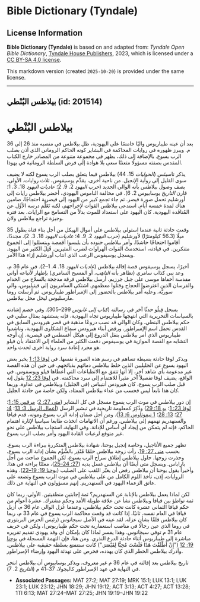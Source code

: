 # Bible Dictionary (Tyndale)

## License Information

**Bible Dictionary (Tyndale)** is based on and adapted from: _Tyndale Open Bible Dictionary_, [Tyndale House Publishers](https://tyndaleopenresources.com/), 2023, which is licensed under a [CC BY-SA 4.0 license](https://creativecommons.org/licenses/by-sa/4.0/legalcode.en).

This markdown version (created `2025-10-20`) is provided under the same license.



--------------------------------

## بيلاطس البُنْطي (id: 201514)

بيلاطس البُنْطي
===============

بعد أن عينه طيباريوس واليًا خامسًا على اليهودية، ظل بيلاطس في منصبه منذ 26 إلى 36 م. ويبرز ظهوره في روايات المحاكمة في البشاير كونه الحاكم الروماني الذي أذن بصلب الرب يسوع. بالإضافة إلى ذلك، يظهر في مجموعة متنوعة من المصادر خارج الكتاب المقدس بصفته مسؤولًا متعنتًا سعى بلا هوادة إلى فرض السلطة الرومانية في يهوذا.

يذكر تاسيتَس (*الحوليات* 15\. 44\) بيلاطس فيما يتعلق بصلب الرب يسوع لكنه لا يضيف سوى القليل إلى رواية الإنجيل. من ناحية أخرى، يقدِّم يوسيفوس، ثلاث روايات. الأولى، يصف وصول بيلاطس بأنه الوالي الجديد (*حرب اليهود* 2\. 9\. 2؛ *عاديات اليهود* 18\. 3\. 1؛ قارن *التاريخ* يوسابيوس 2\. 6\). في مخالفة الناموس اليهودي، أحضر بيلاطس رايات إلى أورشليم تحمل صورة قيصر. ثم جاء تجمع كبير من اليهود إلى قيصرية احتجاجًا، صامين هناك لمدة خمسة أيام. استدعى بيلاطس القوات لإخراجهم، لكنه تَعَلَّم درسه الأوَّل عن المُنافَدة اليهودية. كان اليهود على استعداد للموت بدلاً من التسامح مع الرايات. بعد فترة وجيزة تراجع بيلاطس ولان.

وقعت حادثة ثانية عندما استولى بيلاطس على أموال الهيكل من أجل بناء قناة بطول 35 ميلًا (56\.3 كيلومترًا) لأورشليم (*حرب اليهود* 2\. 9\. 4؛ *عاديات اليهود* 18\. 3\. 2\). مجددًا، أقاموا احتجاجًا حاشدًا. وأمر بيلاطس جنوده بأن يلبسوا أقمصة ويتسللوا إلى الجموع متنكرين. في قيادته، استخدمتْ القوات الهراوات لضرب المثيرين. قُتِلَ الكثير من اليهود. ويسجل يوسيفوس الرعب الذي انتاب أورشليم إزاء هذا الأمر.

أخيرًا، يسجل يوسيفوس قصة إقالة بيلاطس (*عاديات اليهود* 18\. 4\. 1–2\). في عام 36 م، وعد نبي كذاب سامري (تظاهر بأنه *التاهِب،* أو المسيح السامري) بإظهار لأتباعه أواني مقدسة أخفاها موسى على جبل جرزيم. أرسل بيلاطس فرقة مدججة بالسلاح من الخدام والفرسان الذين اعترضوا الحجاج وقتلوا معظمهم. اشتكى السامريون إلى فيتيليوس، والي سوريَّة، وعليه أُمر بيلاطس بالحضور إلى الإمبراطور طيباريوس. ثم أرسلت روما مارسليوس ليحل محل بيلاطس.

يسجل فِيلُو حدثًا آخر في رسالته (*كتاب إلى غايوس* 299–305\). وفي خضم إشادته بالسياسات التحريرية التي انتهجها طيباريوس تجاه اليهودية، فإنه يستشهد بمثال سلبي في حكم بيلاطس البنطي. وكان الوالي قد نصب دروعًا مذهبة في قصر هيرودس السابق في القدس تحمل اسم الإمبراطور. ورفض أبناء هيرودس سماع الشكاوى اليهودية، وناشدوا طيباريوس الذي أمر بيلاطس بنقل الدروع إلى هيكل أغسطس في قيصرية. إن أوجه التشابه مع القصة الموازية في يوسيفوس دفعت الكثير من العلماء إلى الاعتقاد بأن فيلو هو مجرد إعادة سرد رواية أخرى لحدث واحد.

ويذكر لوقا حادثة بسيطة تساهم في رسم هذه الصورة نفسها. في [لوقا 13: 1](https://ref.ly/Luke13:1) يخبر بعض اليهود يسوع عن الجليليين الذين خلط بيلاطس دمائهم بذبائحهم. في حين أن هذه القصة غير مدعومة بأي شاهد آخر، إلا أنها تتفق مع الانطباعات التي أعطاها فيلو ويوسفوس. في الواقع، يضيف لوقا تفصيلاً آخر مثيراً للاهتمام إلى سرد محاكمته. في [لوقا 23: 12](https://ref.ly/Luke23:12) يقول إنه قبل صلب الرب يسوع، كان هيرودس أنتيباس (في الجليل) وبيلاطس في عداوة. وربما كان هذا نابعاً ليس فحسب من عداء بيلاطس المعتاد، ولكن خاصة من حادثة الجليل.

إن دور بيلاطس في موت الرب يسوع مسجل في كل البشاير ([متى 27: 2](https://ref.ly/Matt27:2)؛ [مرقس 15: 1](https://ref.ly/Mark15:1)؛ [لوقا 23: 1](https://ref.ly/Luke23:1)؛ [يو 18: 29](https://ref.ly/John18:29)) وذُكِرَ كمعلومة تاريخية في تبشير الرسل ([أعمال الرسل 3: 13](https://ref.ly/Acts3:13)؛ [4: 27](https://ref.ly/Acts4:27)؛ [13: 28](https://ref.ly/Acts13:28)؛ [1 تيموثاوس 6: 13](https://ref.ly/1Tim6:13)). ومن أجل ضمان إدانة الرب يسوع وموته، قدم قيافا والسنهدريم تهمهم إلى بيلاطس. ورغم أن الاتهامات اتخذت طابعا سياسيا لإثارة اهتمام الحاكم، فإنه لم يتمكن من إيجاد أي أساس للإدانة. وفي النهاية، استجاب بيلاطس على نحو غير متوقع لرغبات القادة اليهود وأمر بصلب الرب يسوع.

تظهر جميع الأناجيل، وخاصة إنجيل يوحنا، شهادة بيلاطس المتكررة ببراءة الرب يسوع. بحسب [متى 27: 19](https://ref.ly/Matt27:19)، رأت زوجة بيلاطس حلمًا مُنْذِر بالشُّؤْم بشأن إدانة الرب يسوع، وحذرت زوجها. حاول بيلاطس إطلاق سراح الرب يسوع، لكن الجموع صاحت من أجل باراباس. ويسجل متى أيضًا أن بيلاطس غسل يديه ([27: 24–25](https://ref.ly/Matt27:24-Matt27:25))، معلنًا براءته في هذا. وأخيراً يقول يوحنا أن بيلاطس رفض أن يغيّر اللقب على الصليب ([يوحنا 19: 19–22](https://ref.ly/John19:19-John19:22)). وهذه الروايات، إذن، تأخذ اللوم الكامل من على بيلاطس في موت الرب يسوع وتضعه على عاتق الزعماء اليهود في السنهدريم. إنهم مسؤولون في النهاية عن ذلك.

لكن لماذا يعمل بيلاطس بالإنابة عن السنهدريم؟ ثمة إجابتين منطقيتين. الأولى، ربما كان ثمة تواطؤ بين قيافا وبيلاطس نشأ عن علاقة طويلة الأمد وحكم مشترك. عشرة أعوام من حكم قيافا الثماني عشرة كانت تحت حكم بيلاطس، وعندما عُزل الوالي عام 36 م، أُزيل قيافا في العام نفسه. ثانيًا، إذا كانت قد وقعت محاكمة الرب يسوع في عام 33 م، ربما كان بيلاطس قلقًا بشأن عزله. لقد عينه في الأصل سيجانوس (رئيس الحرس البريتوري في روما الذي عين رجالًا في مناصب استعمارية تحت حكم طيباريوس)، ولكن في خريف عام 31 م توفي سيجانوس. وهذا يفسر لماذا كان بإمكان أي وفد يهودي تقديم تقريره مباشرة إلى طيباريوس أثناء حادثة الدرع النذري. ومن هنا، فإن التهمة المسجلة في [يوحنا 19: 12](https://ref.ly/John19:12) ("إِنْ أَطْلَقْتَ هَذَا فَلَسْتَ مُحِبًّا لِقَيْصَرَ.") كانت ستتمتع بسلطة حقيقية على بيلاطس. وأدرك بيلاطس الخطر الذي كان يهدده، فحرص على تهدئة اليهود وإرضاء الإمبراطور.

تاريخ بيلاطس بعد إقالته في عام 36 م غير معروف. ويذكر يوسابيوس أن بيلاطس انتحر في النهاية في عهد الإمبراطور كاليجولا، 37–41 م (*التاريخ* 2\. 7\).

* **Associated Passages:** MAT 27:2; MAT 27:19; MRK 15:1; LUK 13:1; LUK 23:1; LUK 23:12; JHN 18:29; JHN 19:12; ACT 3:13; ACT 4:27; ACT 13:28; 1TI 6:13; MAT 27:24–MAT 27:25; JHN 19:19–JHN 19:22

